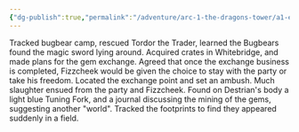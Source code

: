 ```yaml
---
{"dg-publish":true,"permalink":"/adventure/arc-1-the-dragons-tower/a1-e5/"}
---
```


Tracked bugbear camp, rescued Tordor the Trader, learned the Bugbears found the magic sword lying around. Acquired crates in Whitebridge, and made plans for the gem exchange. Agreed that once the exchange business is completed, Fizzcheek would be given the choice to stay with the party or take his freedom. Located the exchange point and set an ambush. Much slaughter ensued from the party and Fizzcheek. Found on Destrian's body a light blue Tuning Fork, and a journal discussing the mining of the gems, suggesting another "world". Tracked the footprints to find they appeared suddenly in a field.